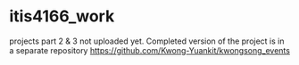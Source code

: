 # itis4166_work
projects part 2 & 3 not uploaded yet. 
Completed version of the project is in a separate repository
https://github.com/Kwong-Yuankit/kwongsong_events
